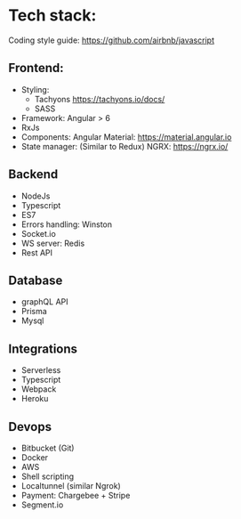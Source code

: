 # Tech stack:

Coding style guide: https://github.com/airbnb/javascript
 
## Frontend:
* Styling:
	* Tachyons https://tachyons.io/docs/
    * SASS
* Framework: Angular > 6 
* RxJs
* Components: Angular Material: https://material.angular.io
* State manager: (Similar to Redux) NGRX: https://ngrx.io/

## Backend
* NodeJs
* Typescript
* ES7
* Errors handling: Winston
* Socket.io
* WS server: Redis
* Rest API

## Database
* graphQL API
* Prisma
* Mysql

## Integrations
* Serverless
* Typescript
* Webpack
* Heroku

## Devops
* Bitbucket (Git)
* Docker
* AWS
* Shell scripting
* Localtunnel (similar Ngrok)
* Payment: Chargebee + Stripe
* Segment.io